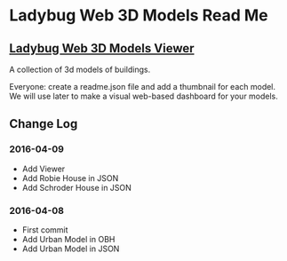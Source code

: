 Ladybug Web 3D Models Read Me
===

## [Ladybug Web 3D Models Viewer]( http://ladybug-analysis-tools.github.io/3d-models/ )

A collection of 3d models of buildings.

Everyone: create a readme.json file and add a thumbnail for each model. We will use later to make a visual web-based dashboard for your models.


## Change Log

### 2016-04-09

* Add Viewer
* Add Robie House in JSON
* Add Schroder House in JSON

### 2016-04-08

* First commit
* Add Urban Model in OBH
* Add Urban Model in JSON


